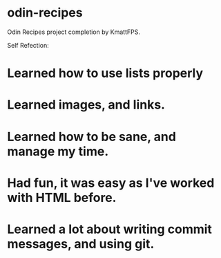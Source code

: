 # odin-recipes

Odin Recipes project completion by KmattFPS. 

Self Refection: 
# Learned how to use lists properly
# Learned images, and links.
# Learned how to be sane, and manage my time. 
# Had fun, it was easy as I've worked with HTML before. 
# Learned a lot about writing commit messages, and using git. 